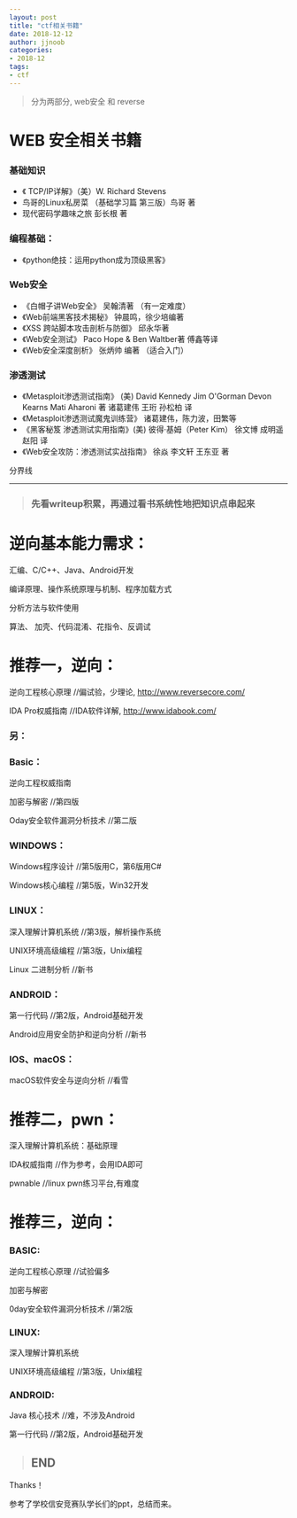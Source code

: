 ```yaml
---
layout: post
title: "ctf相关书籍"
date: 2018-12-12
author: jjnoob
categories:
- 2018-12
tags:
- ctf
---
```


> 分为两部分, web安全 和 reverse 


# WEB 安全相关书籍

### 基础知识
* 《 TCP/IP详解》（美）W. Richard Stevens
* 鸟哥的Linux私房菜 （基础学习篇 第三版）鸟哥 著
* 现代密码学趣味之旅  彭长根 著

### 编程基础：
* 《python绝技：运用python成为顶级黑客》

### Web安全
* 《白帽子讲Web安全》 吴翰清著 （有一定难度）
* 《Web前端黑客技术揭秘》 钟晨鸣，徐少培编著
* 《XSS 跨站脚本攻击剖析与防御》 邱永华著
* 《Web安全测试》  Paco Hope & Ben Waltber著 傅鑫等译
* 《Web安全深度剖析》 张炳帅 编著   （适合入门） 

### 渗透测试
* 《Metasploit渗透测试指南》 (美) David Kennedy Jim O'Gorman Devon Kearns Mati Aharoni 著 诸葛建伟 王珩 孙松柏 译
* 《Metasploit渗透测试魔鬼训练营》 诸葛建伟，陈力波，田繁等
* 《黑客秘笈 渗透测试实用指南》(美) 彼得·基姆（Peter Kim） 徐文博 成明遥 赵阳 译
* 《Web安全攻防：渗透测试实战指南》 徐焱 李文轩 王东亚 著

分界线
***

> ### 先看writeup积累，再通过看书系统性地把知识点串起来


# **逆向基本能力需求：**

汇编、C/C++、Java、Android开发

编译原理、操作系统原理与机制、程序加载方式

分析方法与软件使用

算法、 加壳、代码混淆、花指令、反调试

# **推荐一，逆向：**

逆向工程核心原理 //偏试验，少理论, http://www.reversecore.com/

IDA Pro权威指南  //IDA软件详解, http://www.idabook.com/

### 另：

### Basic：

逆向工程权威指南

加密与解密  //第四版

Oday安全软件漏洞分析技术  //第二版

### WINDOWS：

Windows程序设计  //第5版用C，第6版用C#

Windows核心编程  //第5版，Win32开发

### LINUX：

深入理解计算机系统  //第3版，解析操作系统

UNIX环境高级编程  //第3版，Unix编程

Linux 二进制分析  //新书

### ANDROID：

第一行代码  //第2版，Android基础开发

Android应用安全防护和逆向分析  //新书

### IOS、macOS：

macOS软件安全与逆向分析  //看雪

# **推荐二，pwn：**

深入理解计算机系统：基础原理

IDA权威指南  //作为参考，会用IDA即可

pwnable  //linux pwn练习平台,有难度


# **推荐三，逆向：**

### BASIC:

逆向工程核心原理  //试验偏多

加密与解密

0day安全软件漏洞分析技术  //第2版

### LINUX:

深入理解计算机系统  

UNIX环境高级编程  //第3版，Unix编程

### ANDROID:

Java 核心技术  //难，不涉及Android

第一行代码  //第2版，Android基础开发




> ## END

Thanks！

参考了学校信安竞赛队学长们的ppt，总结而来。
